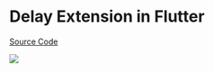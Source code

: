 # Delay Extension in Flutter

[Source Code](../source/delay-extension-in-flutter.dart)

![](../images/delay-extension-in-flutter.jpg)
